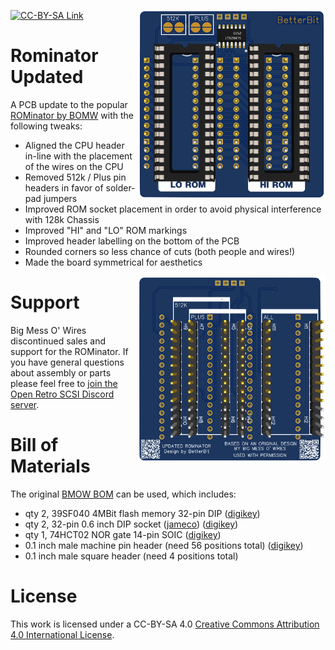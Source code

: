 [![CC-BY-SA Link](https://img.shields.io/badge/License-CC%20BY--SA%204.0-lightgrey.svg)](http://creativecommons.org/licenses/by-sa/4.0)
<img align="right" width="300" height="302" src="https://github.com/Stephen-Arsenault/Rominator-Updated/blob/main/images/rominator-banner.png?raw=true">

# Rominator Updated
A PCB update to the popular [ROMinator by BOMW](https://www.bigmessowires.com/mac-rom-inator/) with the following tweaks:
 - Aligned the CPU header in-line with the placement of the wires on the CPU
 - Removed 512k / Plus pin headers in favor of solder-pad jumpers
 - Improved ROM socket placement in order to avoid physical interference with 128k Chassis
 - Improved "HI" and "LO" ROM markings
 - Improved header labelling on the bottom of the PCB
 - Rounded corners so less chance of cuts (both people and wires!)
 - Made the board symmetrical for aesthetics

<img align="right" width="300" height="298" src="https://github.com/Stephen-Arsenault/Rominator-Updated/blob/main/images/rominator-back-banner.png?raw=true">

# Support
Big Mess O' Wires discontinued sales and support for the ROMinator. If you have general questions about assembly or parts please feel free to [join the Open Retro SCSI Discord server](https://discord.gg/5AtypUqFCT).

 # Bill of Materials
 The original [BMOW BOM](https://www.bigmessowires.com/rom-adapter/make-your-own-kit.txt) can be used, which includes:
 - qty 2, 39SF040 4MBit flash memory 32-pin DIP ([digikey](http://www.digikey.com/product-detail/en/SST39SF040-70-4C-PHE/SST39SF040-70-4C-PHE-ND/2297835))
 - qty 2, 32-pin 0.6 inch DIP socket ([jameco](https://www.jameco.com/z/6000-32DW-Socket-IC-32-Pin-600-Inch-Tin-Dual-Solder-Low-Profile_112301.html)) ([digikey](http://www.digikey.com/product-detail/en/ED32DT/ED3053-5-ND/4147603))
 - qty 1, 74HCT02 NOR gate 14-pin SOIC ([digikey](http://www.digikey.com/product-detail/en/74HCT02D,653/568-1500-1-ND/763398))
 - 0.1 inch male machine pin header (need 56 positions total) ([digikey](https://www.digikey.com/en/products/detail/te-connectivity-amp-connectors/4-103747-0-10/683359))
 - 0.1 inch male square header (need 4 positions total)

# License
This work is licensed under a CC-BY-SA 4.0
[Creative Commons Attribution 4.0 International License](http://creativecommons.org/licenses/by-sa/4.0).
